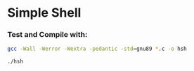 # Simple Shell

### Test and Compile with:
```bash
gcc -Wall -Werror -Wextra -pedantic -std=gnu89 *.c -o hsh
```
```bash
./hsh
```